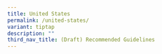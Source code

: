 ```yaml
---
title: United States
permalink: /united-states/
variant: tiptap
description: ""
third_nav_title: (Draft) Recommended Guidelines
---
```

